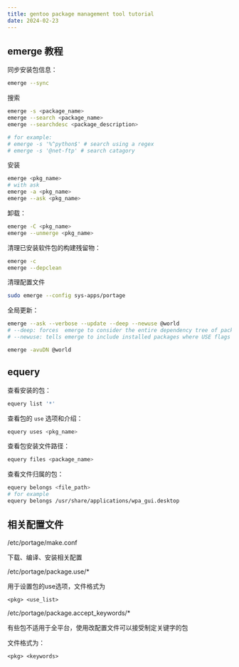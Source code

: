 ```yaml
---
title: gentoo package management tool tutorial
date: 2024-02-23
---
```



## emerge 教程

同步安装包信息：

```sh
emerge --sync
```

搜索

```sh
emerge -s <package_name>
emerge --search <package_name>
emerge --searchdesc <package_description>

# for example: 
# emerge -s '%^python$' # search using a regex
# emerge -s '@net-ftp' # search catagory
```

安装

```sh
emerge <pkg_name>
# with ask
emerge -a <pkg_name>
emerge --ask <pkg_name>
```

卸载：

```sh
emerge -C <pkg_name>
emerge --unmerge <pkg_name>
```

清理已安装软件包的构建残留物：

```sh
emerge -c
emerge --depclean
```

清理配置文件

```sh
sudo emerge --config sys-apps/portage  
```

全局更新：

```sh
emerge --ask --verbose --update --deep --newuse @world
# --deep: forces  emerge to consider the entire dependency tree of packages, instead of checking only the immediate dependencies of the packages.
# --newuse: tells emerge to include installed packages where USE flags have changed since compilation.

emerge -avuDN @world
```

## equery

查看安装的包：

```sh
equery list '*'
```

查看包的 `use` 选项和介绍：

```sh
equery uses <pkg_name>
```

查看包安装文件路径：

```sh
equery files <package_name>
```

查看文件归属的包：

```sh
equery belongs <file_path>
# for example
equery belongs /usr/share/applications/wpa_gui.desktop
```


## 相关配置文件

/etc/portage/make.conf

下载、编译、安装相关配置

/etc/portage/package.use/*

用于设置包的use选项，文件格式为

```
<pkg> <use_list>
```

/etc/portage/package.accept_keywords/*

有些包不适用于全平台，使用改配置文件可以接受制定关键字的包

文件格式为：

```
<pkg> <keywords>
```

